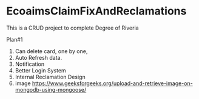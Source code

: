 # EcoaimsClaimFixAndReclamations
This is a CRUD project to complete Degree of Riveria


Plan#1


1. Can delete card, one by one, 
2. Auto Refresh data.
3. Notification
4. Better Login System
5. Internal Reclamation Design
6. image https://www.geeksforgeeks.org/upload-and-retrieve-image-on-mongodb-using-mongoose/